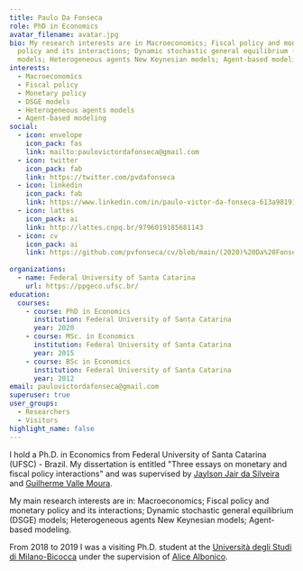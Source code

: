 ```yaml
---
title: Paulo Da Fonseca
role: PhD in Economics
avatar_filename: avatar.jpg
bio: My research interests are in Macroeconomics; Fiscal policy and monetary
  policy and its interactions; Dynamic stochastic general equilibrium (DSGE)
  models; Heterogeneous agents New Keynesian models; Agent-based modeling.
interests:
  - Macroeconomics
  - Fiscal policy
  - Monetary policy
  - DSGE models
  - Heterogeneous agents models
  - Agent-based modeling
social:
  - icon: envelope
    icon_pack: fas
    link: mailto:paulovictordafonseca@gmail.com
  - icon: twitter
    icon_pack: fab
    link: https://twitter.com/pvdafonseca
  - icon: linkedin
    icon_pack: fab
    link: https://www.linkedin.com/in/paulo-victor-da-fonseca-613a98191/
  - icon: lattes
    icon_pack: ai
    link: http://lattes.cnpq.br/9796019185681143
  - icon: cv
    icon_pack: ai
    link: https://github.com/pvfonseca/cv/blob/main/(2020)%20Da%20Fonseca%20-%20Curriculum%20Vitae.pdf
    
organizations:
  - name: Federal University of Santa Catarina
    url: https://ppgeco.ufsc.br/
education:
  courses:
    - course: PhD in Economics
      institution: Federal University of Santa Catarina
      year: 2020
    - course: MSc. in Economics
      institution: Federal University of Santa Catarina
      year: 2015
    - course: BSc in Economics
      institution: Federal University of Santa Catarina
      year: 2012
email: paulovictordafonseca@gmail.com
superuser: true
user_groups:
  - Researchers
  - Visitors
highlight_name: false
---
```

I hold a Ph.D. in Economics from Federal University of Santa Catarina (UFSC) - Brazil. My dissertation is entitled "Three essays on monetary and fiscal policy interactions" and was supervised by [Jaylson Jair da Silveira](http://lattes.cnpq.br/8638236111895553) and [Guilherme Valle Moura](https://sites.google.com/site/guilhermevallemoura/).

My main research interests are in: Macroeconomics; Fiscal policy and monetary policy and its interactions; Dynamic stochastic general equilibrium (DSGE) models; Heterogeneous agents New Keynesian models; Agent-based modeling. 

From 2018 to 2019 I was a visiting Ph.D. student at the [Università degli Studi di Milano-Bicocca](https://dems.unimib.it/en) under the supervision of [Alice Albonico](https://sites.google.com/view/alice-albonico).
